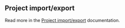 ## Project import/export

Read more in the [Project import/export](project_import_export.md) documentation.

